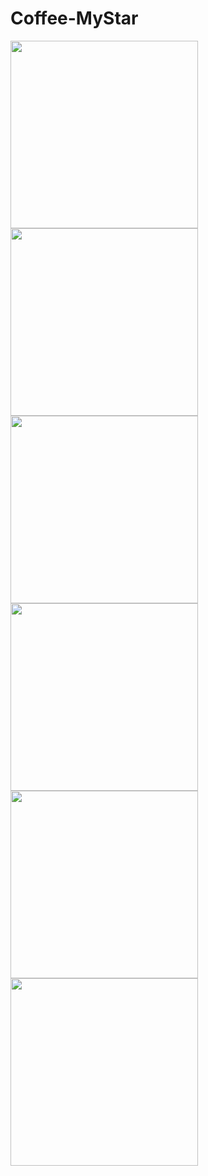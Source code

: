 # Coffee-MyStar
<img width="300" src="https://github.com/QuHung-0/Coffee-MyStar/blob/main/IMG/Dang%20Nhap.png">
<img width="300" src="https://github.com/QuHung-0/Coffee-MyStar/blob/main/IMG/Dang%20Ky.png">
<img width="300" src="https://github.com/QuHung-0/Coffee-MyStar/blob/main/IMG/Kho.png">
<img width="300" src="https://github.com/QuHung-0/Coffee-MyStar/blob/main/IMG/Lich%20Su.png">
<img width="300" src="https://github.com/QuHung-0/Coffee-MyStar/blob/main/IMG/Thanh%20Toan.png">
<img width="300" src="https://github.com/QuHung-0/Coffee-MyStar/blob/main/IMG/Thong%20Ke.png">
